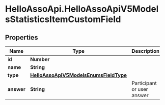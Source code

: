 # HelloAssoApi.HelloAssoApiV5ModelsStatisticsItemCustomField

## Properties

Name | Type | Description | Notes
------------ | ------------- | ------------- | -------------
**id** | **Number** |  | [optional] 
**name** | **String** |  | [optional] 
**type** | [**HelloAssoApiV5ModelsEnumsFieldType**](HelloAssoApiV5ModelsEnumsFieldType.md) |  | [optional] 
**answer** | **String** | Participant or user answer | [optional] 


